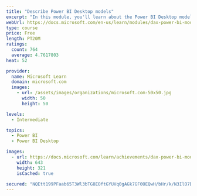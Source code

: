 ```yaml
---
title: "Describe Power BI Desktop models"
excerpt: "In this module, you'll learn about the Power BI Desktop model structure, star schema design basics, analytics queries, and report visual configuration. This module provides a strong foundation on which you can learn to optimize model designs and add model calculations."
webUrl: https://docs.microsoft.com/en-us/learn/modules/dax-power-bi-models/
type: course
price: Free
length: PT20M
ratings:
  count: 764
  average: 4.7617803
heat: 52

provider:
  name: Microsoft Learn
  domain: microsoft.com
  images:
    - url: /assets/images/organizations/microsoft.com-50x50.jpg
      width: 50
      height: 50

levels:
  - Intermediate

topics:
  - Power BI
  - Power BI Desktop

images:
  - url: https://docs.microsoft.com/learn/achievements/dax-power-bi-models-social.png
    width: 643
    height: 321
    isCached: true

secured: "NQEtt199PFaab65T3Wl3bTG8EOftGYUVq0gAGk7GF0OEQwH/bHr/k/N3IlO7DDMFYDs9qTWNMQAWnrkdbBl1urztMr5SNfvz2n94QctTHJUhEqweSd77rvOAX+jegA37r3y7jucpr2rbqH5KLewocy7HHj2bdGU1QWalwl/7w7a7zYOI07hnCCYli/UghYMm37r7pBJicz0Cv/dIlAIjAGH/t9JPsx0V1LBoan7kdeMUfL+xcTS/qlUE3SOZG1WY9weXy47RlxjjGw5imidNv6c2xGD5RlE3BiPlsbekwVS9K7hSdJ6/TMMOJrnwopIy+k5asZI81v8At4JH9xjZCqrAu0cpwJaOpQwlpzMHu2rW5/w7M/csgfOoylVft8GgYQquipeRv+rAObl8o+BLCbRrcRg0VNC+hXu6RbXTM7A=;3A6FdDnDAnyQJtxsO17JTg=="
---
```


